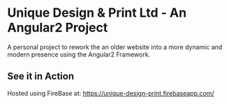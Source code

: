 # Unique Design & Print Ltd - An Angular2 Project

A personal project to rework the an older website into a more dynamic and modern presence using the Angular2 Framework.

## See it in Action
Hosted using FireBase at: https://unique-design-print.firebaseapp.com/


